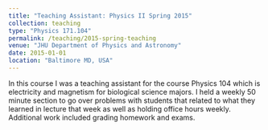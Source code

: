 ```yaml
---
title: "Teaching Assistant: Physics II Spring 2015"
collection: teaching
type: "Physics 171.104"
permalink: /teaching/2015-spring-teaching
venue: "JHU Department of Physics and Astronomy"
date: 2015-01-01
location: "Baltimore MD, USA"
---
```


In this course I was a teaching assistant for the course Physics 104 which is electricity and magnetism for biological science majors.  I held a weekly 50 minute section to go over problems with students that related to what they learned in lecture that week as well as holding office hours weekly.  Additional work included grading homework and exams.